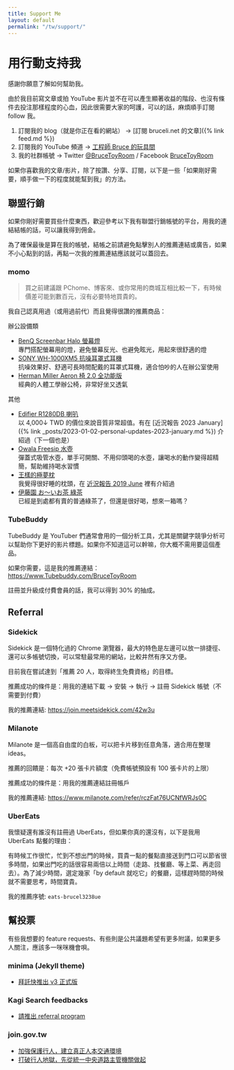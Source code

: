 ```yaml
---
title: Support Me
layout: default
permalink: "/tw/support/"
---
```


# 用行動支持我

感謝你願意了解如何幫助我。

由於我目前寫文章或拍 YouTube 影片並不在可以產生顯著收益的階段、也沒有條件去投注那樣程度的心血，因此很需要大家的呵護，可以的話，麻煩順手訂閱 follow 我。

1. 訂閱我的 blog（就是你正在看的網站） → [訂閱 bruceli.net 的文章]({% link feed.md %})
2. 訂閱我的 YouTube 頻道 → [工程師 Bruce 的玩具間](https://www.youtube.com/BruceToyRoom)
3. 我的社群帳號 → Twitter [@BruceToyRoom](https://twitter.com/BruceToyRoom) / Facebook [BruceToyRoom](https://www.facebook.com/BruceToyRoom)

如果你喜歡我的文章/影片，除了按讚、分享、訂閱，以下是一些「如果剛好需要，順手做一下的程度就能幫到我」的方法。

## 聯盟行銷

如果你剛好需要買些什麼東西，歡迎參考以下我有聯盟行銷帳號的平台，用我的連結結帳的話，可以讓我得到佣金。

為了確保最後是算在我的帳號，結帳之前請避免點擊別人的推薦連結或廣告，如果不小心點到的話，再點一次我的推薦連結應該就可以蓋回去。

### momo

> 買之前建議跟 PChome、博客來、或你常用的商城互相比較一下，有時候價差可能到數百元，沒有必要特地買貴的。

我自己認真用過（或用過前代）而且覺得很讚的推薦商品：

辦公設備類

* [BenQ Screenbar Halo 螢幕燈](https://www.momoshop.com.tw/goods/GoodsDetail.jsp?i_code=9007508&memid=6000018258&cid=apuad&oid=1&osm=league)  
  專門搭配螢幕用的燈，避免螢幕反光、也避免眩光，用起來很舒適的燈
* [SONY WH-1000XM5 抗噪耳罩式耳機](https://www.momoshop.com.tw/goods/GoodsDetail.jsp?i_code=10201991&memid=6000018258&cid=apuad&oid=1&osm=league)  
  抗噪效果好、舒適可長時間配戴的耳罩式耳機，適合怕吵的人在辦公室使用
* [Herman Miller Aeron 椅 2.0 全功能版](https://www.momoshop.com.tw/goods/GoodsDetail.jsp?i_code=10667137&memid=6000018258&cid=apuad&oid=1&osm=league)  
  經典的人體工學辦公椅，非常好坐又透氣

其他

* [Edifier R1280DB 喇叭](https://www.momoshop.com.tw/goods/GoodsDetail.jsp?i_code=7050882&memid=6000018258&cid=apuad&oid=1&osm=league)  
  以 4,000↓ TWD 的價位來說音質非常超值。有在 [近況報告 2023 January]({% link _posts/2023-01-02-personal-updates-2023-january.md %}) 介紹過（下一個也是）
* [Owala Freesip 水壺](https://www.momoshop.com.tw/goods/GoodsDetail.jsp?i_code=7928648&memid=6000018258&cid=apuad&oid=1&osm=league)  
  彈蓋式吸管水壺，單手可開關、不用仰頭喝的水壺，讓喝水的動作變得超精簡，幫助維持喝水習慣
* [王樣的極夢枕](https://www.momoshop.com.tw/goods/GoodsDetail.jsp?i_code=7779684&memid=6000018258&cid=apuad&oid=1&osm=league)  
  我覺得很好睡的枕頭，在 [近況報告 2019 June](https://medium.com/@ascendbruce/diary-2019-june-2fbe42973776) 裡有介紹過
* [伊藤園 お～いお茶 綠茶](https://www.momoshop.com.tw/goods/GoodsDetail.jsp?i_code=6912188&memid=6000018258&cid=apuad&oid=1&osm=league)  
  已經是到處都有賣的普通綠茶了，但還是很好喝，想來一箱嗎？

### TubeBuddy

TubeBuddy 是 YouTuber 們通常會用的一個分析工具，尤其是關鍵字競爭分析可以幫助你下更好的影片標題。如果你不知道這可以幹嘛，你大概不需用要這個產品。

如果你需要，這是我的推薦連結： https://www.Tubebuddy.com/BruceToyRoom

註冊並升級成付費會員的話，我可以得到 30% 的抽成。

## Referral

### Sidekick

Sidekick 是一個特化過的 Chrome 瀏覽器，最大的特色是左邊可以放一排捷徑、還可以多帳號切換，可以常駐最常用的網站，比較井然有序又方便。

目前我在嘗試達到「推薦 20 人，取得終生免費資格」的目標。

推薦成功的條件是：用我的連結下載 → 安裝 → 執行 → 註冊 Sidekick 帳號（不需要到付費）

我的推薦連結: https://join.meetsidekick.com/42w3u

### Milanote

Milanote 是一個高自由度的白板，可以把卡片移到任意角落，適合用在整理 ideas。

推薦的回饋是：每次 +20 張卡片額度（免費帳號預設有 100 張卡片的上限）

推薦成功的條件是：用我的推薦連結註冊帳戶

我的推薦連結: https://www.milanote.com/refer/rczFat76UCNfWRJs0C

### UberEats

我懷疑還有誰沒有註冊過 UberEats，但如果你真的還沒有，以下是我用 UberEats 點餐的理由：

有時候工作很忙，忙到不想出門的時候，買貴一點的餐點直接送到門口可以節省很多時間，如果出門吃的話很容易兩倍以上時間（走路、找餐廳、等上菜、再走回去）。為了減少時間，選定幾家「by default 就吃它」的餐廳，這樣趕時間的時候就不需要思考，時間寶貴。

我的推薦序號: `eats-brucel3238ue`

## 幫投票

有些我想要的 feature requests、有些則是公共議題希望有更多附議，如果更多人關注，應該多一咪咪機會唄。

### minima (Jekyll theme)

* [拜託快推出 v3 正式版](https://github.com/jekyll/minima/issues/411)

### Kagi Search feedbacks

* [請推出 referral program](https://kagifeedback.org/d/758-referral-links)

### join.gov.tw

* [加強保護行人，建立真正人本交通環境](https://join.gov.tw/idea/detail/2c7b7eee-1b20-4628-b54f-50542f11b03a)
* [打破行人地獄，先從統一中央道路主管機關做起](https://join.gov.tw/idea/detail/f4138de1-e80b-44af-9dc0-adab4d2729c9)

